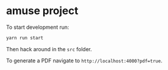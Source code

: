 # amuse project

To start development run:

```sh
yarn run start
```

Then hack around in the `src` folder.

To generate a PDF navigate to `http://localhost:4000?pdf=true`.
